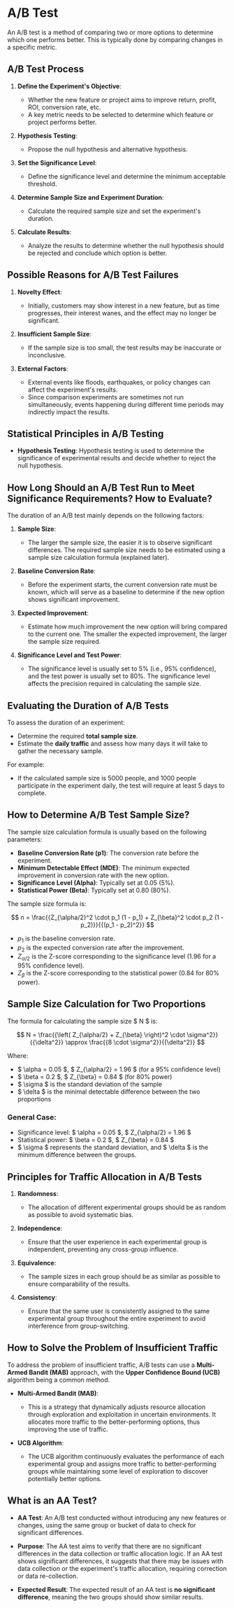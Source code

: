 # A/B Test

An A/B test is a method of comparing two or more options to determine which one performs better. This is typically done by comparing changes in a specific metric.

## A/B Test Process

1. **Define the Experiment's Objective**:
   - Whether the new feature or project aims to improve return, profit, ROI, conversion rate, etc.
   - A key metric needs to be selected to determine which feature or project performs better.

2. **Hypothesis Testing**:
   - Propose the null hypothesis and alternative hypothesis.

3. **Set the Significance Level**:
   - Define the significance level and determine the minimum acceptable threshold.

4. **Determine Sample Size and Experiment Duration**:
   - Calculate the required sample size and set the experiment's duration.

5. **Calculate Results**:
   - Analyze the results to determine whether the null hypothesis should be rejected and conclude which option is better.

## Possible Reasons for A/B Test Failures

1. **Novelty Effect**:
   - Initially, customers may show interest in a new feature, but as time progresses, their interest wanes, and the effect may no longer be significant.

2. **Insufficient Sample Size**:
   - If the sample size is too small, the test results may be inaccurate or inconclusive.

3. **External Factors**:
   - External events like floods, earthquakes, or policy changes can affect the experiment's results.
   - Since comparison experiments are sometimes not run simultaneously, events happening during different time periods may indirectly impact the results.

## Statistical Principles in A/B Testing

- **Hypothesis Testing**: Hypothesis testing is used to determine the significance of experimental results and decide whether to reject the null hypothesis.

## How Long Should an A/B Test Run to Meet Significance Requirements? How to Evaluate?

The duration of an A/B test mainly depends on the following factors:
1. **Sample Size**:
   - The larger the sample size, the easier it is to observe significant differences. The required sample size needs to be estimated using a sample size calculation formula (explained later).

2. **Baseline Conversion Rate**:
   - Before the experiment starts, the current conversion rate must be known, which will serve as a baseline to determine if the new option shows significant improvement.

3. **Expected Improvement**:
   - Estimate how much improvement the new option will bring compared to the current one. The smaller the expected improvement, the larger the sample size required.

4. **Significance Level and Test Power**:
   - The significance level is usually set to 5% (i.e., 95% confidence), and the test power is usually set to 80%. The significance level affects the precision required in calculating the sample size.

## Evaluating the Duration of A/B Tests

To assess the duration of an experiment:
- Determine the required **total sample size**.
- Estimate the **daily traffic** and assess how many days it will take to gather the necessary sample.

For example:
- If the calculated sample size is 5000 people, and 1000 people participate in the experiment daily, the test will require at least 5 days to complete.

## How to Determine A/B Test Sample Size?

The sample size calculation formula is usually based on the following parameters:
- **Baseline Conversion Rate (p1)**: The conversion rate before the experiment.
- **Minimum Detectable Effect (MDE)**: The minimum expected improvement in conversion rate with the new option.
- **Significance Level (Alpha)**: Typically set at 0.05 (5%).
- **Statistical Power (Beta)**: Typically set at 0.80 (80%).

The sample size formula is:

$$
n = \frac{{Z_{\alpha/2}^2 \cdot p_1 (1 - p_1) + Z_{\beta}^2 \cdot p_2 (1 - p_2)}}{{(p_1 - p_2)^2}}
$$

- $p_1$ is the baseline conversion rate.
- $p_2$ is the expected conversion rate after the improvement.
- $Z_{\alpha/2}$ is the Z-score corresponding to the significance level (1.96 for a 95% confidence level).
- $Z_{\beta}$ is the Z-score corresponding to the statistical power (0.84 for 80% power).

## Sample Size Calculation for Two Proportions

The formula for calculating the sample size $ N $ is:

$$
N = \frac{{\left( Z_{\alpha/2} + Z_{\beta} \right)^2 \cdot \sigma^2}}{{\delta^2}} \approx \frac{{8 \cdot \sigma^2}}{{\delta^2}}
$$

Where:
- $ \alpha = 0.05 $, $ Z_{\alpha/2} = 1.96 $ (for a 95% confidence level)
- $ \beta = 0.2 $, $ Z_{\beta} = 0.84 $ (for 80% power)
- $ \sigma $ is the standard deviation of the sample
- $ \delta $ is the minimal detectable difference between the two proportions

### General Case:

- Significance level: $ \alpha = 0.05 $, $ Z_{\alpha/2} = 1.96 $
- Statistical power: $ \beta = 0.2 $, $ Z_{\beta} = 0.84 $
- $ \sigma $ represents the standard deviation, and $ \delta $ is the minimum difference between the groups.


## Principles for Traffic Allocation in A/B Tests

1. **Randomness**:
   - The allocation of different experimental groups should be as random as possible to avoid systematic bias.

2. **Independence**:
   - Ensure that the user experience in each experimental group is independent, preventing any cross-group influence.

3. **Equivalence**:
   - The sample sizes in each group should be as similar as possible to ensure comparability of the results.

4. **Consistency**:
   - Ensure that the same user is consistently assigned to the same experimental group throughout the entire experiment to avoid interference from group-switching.

## How to Solve the Problem of Insufficient Traffic

To address the problem of insufficient traffic, A/B tests can use a **Multi-Armed Bandit (MAB)** approach, with the **Upper Confidence Bound (UCB)** algorithm being a common method.

- **Multi-Armed Bandit (MAB)**:
   - This is a strategy that dynamically adjusts resource allocation through exploration and exploitation in uncertain environments. It allocates more traffic to the better-performing options, thus improving the use of traffic.

- **UCB Algorithm**:
   - The UCB algorithm continuously evaluates the performance of each experimental group and assigns more traffic to better-performing groups while maintaining some level of exploration to discover potentially better options.

## What is an AA Test?

- **AA Test**: An A/B test conducted without introducing any new features or changes, using the same group or bucket of data to check for significant differences.
  
- **Purpose**: The AA test aims to verify that there are no significant differences in the data collection or traffic allocation logic. If an AA test shows significant differences, it suggests that there may be issues with data collection or the experiment's traffic allocation, requiring correction or data re-collection.

- **Expected Result**: The expected result of an AA test is **no significant difference**, meaning the two groups should show similar results.
